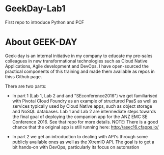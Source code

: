 # GeekDay-Lab1
First repo to introduce Python and PCF

# About GEEK-DAY
Geek-day is an internal initiative in my company to educate my pre-sales colleagues in new transformational technologies such as Cloud Native Applications, Agile development and DevOps. I have open-sourced the practical components of this training and made them available as repos in thiss Github page.

There are two parts:
 * In part 1 (Lab 1, Lab 2 and and "SEconference2016") we get familiarised with Pivotal Cloud Foundry as an example of structured PaaS as well as services typically used by Cloud Native apps, such as object storage and NoSQL databases. Lab 1 and Lab 2 are intermediate steps towards the final goal of deploying the companion app for the ANZ EMC SE Conference 2016. See that repo for more details.
NOTE: There is a good chance that the original app is still running here:
http://asec16.cfapps.io/

 * In part 2 we get an introduction to dealing with API's through some publicly available ones as well as the XtremIO API. The goal is to get a bit hands-on with DevOps, particularly its focus on automation

